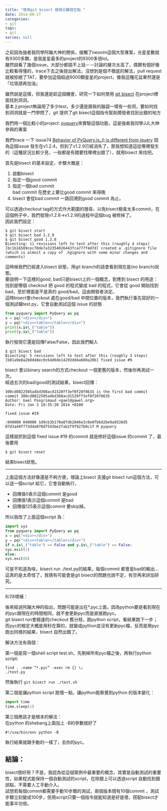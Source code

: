 ```yaml
---
title: "使用git bisect 搜尋災難發生點 "
date: 2014-08-27
categories:
- git
tags:
- git
series: null
---
```


之前因為強者我同學阿蹦大神的關係，接觸了neovim這個大型專案，光星星數就有9300多顆，是我星星最多的project的9300多倍lol。   
雖然說看了幾個issue，大部分都插不上話－－討論的層次太高了，偶爾有個好像比較看得懂的，trace下去之後提出解法，沒想到是個不徹底的解法，pull request就被拒絕了TAT，要參加這個超過9000顆星星的project，像我這種花盆果然還是「垃圾請再加油」   

雖然說是這樣，但我還是趁這個機會，研究一下如何使用 [git bisect](http://git-scm.com/docs/git-bisect) 在project裡面找到洞洞。   
基本上project無論用了多少test，多少還是跟我的腦袋一樣有一些洞，要如何找到洞洞就是一門學問了，git 提供了git bisect這個指令幫助開發者找到出錯的地方   
<!--more-->

我們用一個比較小的project: [pyquery](https://github.com/gawel/pyquery)來實驗這個功能，這是強者我同學JJL大神參與的專案   

我們trace 一下 issue74 [Behavior of PyQuery.is_() is different from jquery](https://github.com/gawel/pyquery/issues/74)
因為這個issue 發生在v1.2.4，但到了v1.2.9已經消失了，那我想知道這從哪裡發生的（這種狀況比較少見，一般都是有錯要找哪裡出錯了），就用bisect 來找吧。   

首先是bisect 的基本設定，步驟大概是：
1. 啟動bisect
2. 指定一個good commit 
3. 指定一個bad commit  
bad commit 在歷史上要比good commit 來得晚
4. bisect 會從bad commit 一路回溯到good commit 為止。

可以透過checkout tag的方式作大範圍的搜尋，以免bisect檢查太多commit，在這個例子中，我們發現v1.2.8->v1.2.9的過程中這個bug 被修掉了。   
因此我們設定：   
```shell
$ git bisect start   
$ git bisect bad 1.2.9   
$ git bisect good 1.2.8   
Bisecting: 11 revisions left to test after this (roughly 4 steps)   
[bc1b16509cec70de7a32354026443fca777f4d7d] created a .gitignore file
(which is almost a copy of .hgignore with some minor changes and comments)    
```

這時候我們已經進入bisect 狀態，用git branch的話會看到現在是(no branch)狀態。  
要說明一下這裡的good, bad只是bisect上的一個概念，對應到 bisect 的用途：找到是哪個 checkout 把 good 的程式變成 bad 的程式，它會從 good 開始找到 bad，至於裡面是不是真的 good/bad，這由開發者決定。  
這時bisect會checkout 處在good/bad 中間位置的版本，我們執行事先寫好的一個測試檔test.py，它會自動測試這個 issue 的狀態  

```python
from pyquery import PyQuery as pq   
x = pq("<div></div>")  
y = pq("<div><table></table></div>")  
print(x.is\_("table"))  
print(y.is\_("table"))   
```
執行發現它還是回傳False/False，因此我們輸入   
```shell
$ git bisect bad  
Bisecting: 5 revisions left to test after this (roughly 3 steps)  
[b81a9e8a2b0d48ec0c64d6de14293dd4a680a20b] fixed issue #9   
```
bisect 會以binary search的方式checkout 一個更舊的版本，然後你再測試一次。  
經過五次的bad/good的測試結果，bisect回傳：  

```shell
300cd0822505a4bd308acd1520ff3ef0f20f8635 is the first bad commit  
commit 300cd0822505a4bd308acd1520ff3ef0f20f8635  
Author: Gael Pasgrimaud <gael@gawel.org>  
Date: Fri Jan 3 10:35:30 2014 +0100  

fixed issue #19  

:040000 040000 1d9cb3b170a8fdb2846e3c0e0fb6d2be9a9538d5 07d3a40ff73dda078d7543be2fab2f9f927b0c1f M pyquery    
```

這樣就抓到這個 fixed issue #19 的commit 就是修好這個issue 的commit 了，最後要用  
```shell
$ git bisect reset
```
結束bisect狀態。  

---

上面這個方法好像還是不夠方便，理論上bisect 支援git bisect run這個方法，可以送一個script 給它，它會自動執行，

* 回傳值0表示這個commit 是good
* 回傳值1表示這個commit 是bad
* 回傳值125表示這個commit 要skip掉。   

所以我改了上面這個script 為：  
```python
import sys  
from pyquery import PyQuery as pq  
x = pq("<div></div>")  
y = pq("<div><table></table></div>")  
if x.is\_("table") == False and y.is\_("table") == False:  
sys.exit(1)  
else:   
sys.exit(0)
```

可是不知道為啥，bisect run ./test.py的結果，每個commit 都會是bad的輸出…這真的是太奇怪了，我猜有可能會是git bisect的問題也說不定，有空再來詳加研究。  

---

8/28增補：  

後來經過阿蹦大神的指出，問題可能是出在*.pyc上面，因為python要是看到現在的pyc跟現在的時間相同，就不會更新pyc而是直接跑pyc。  
git bisect run會極速的checkout 舊分枝，跑python script，看結果跑下一步；而pyc的檢定大概是用秒在算的，就變成python並沒有更新pyc檔，反而是用pyc跑出同樣的結果，bisect 自然出錯了。  

解決方法有兩個：  

第一個是寫一個shell script test.sh，先刪掉所有pyc檔之後，再執行python script:  
```shell
find . -name “*.pyc” -exec rm {} \;  
./test.py
```
然後執行 `git bisect run ./test.sh`  

第二個是讓python script 跑慢一點，讓python能察覺到python 的版本變化：  
```python
import time   
time.sleep(1)
```

第三個應該才是根本的解法：  
在python 的shebang上面加上 -B的參數就好了
```shell
#!/use/bin/env python -B
```
  執行結果就跟手動的一樣了，去你的pyc。  

## 結論：

bisect很好用？不是，我認為從這個案例中最重要的概念，其實是自動測試的重要性，如果程式能保持一個自動測試的script，在除錯上可以透過script 自動找到錯誤點，不需要人工手動介入。  
試想若每個commit都需要手動10步驟的測試，兩個版本間有10個commit ，測試步驟立刻變成100步，但用script只要一個指令就能知道是好是壞，搭配bisect才能事半功倍。  